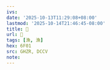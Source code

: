 ```yaml
---
ivs:
date: '2025-10-13T11:29:08+08:00'
lastmod: '2025-10-14T21:46:45-08:00'
title: 󰠑
url: 󰠑
tags: [漁, 漁]
hex: 6F01
src: GHZR, DCCV
note:
---
```

